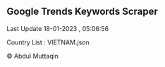 

## Google Trends Keywords Scraper 
 
Last Update 18-01-2023 , 05:06:56

Country List :
VIETNAM.json



© Abdul Muttaqin 
